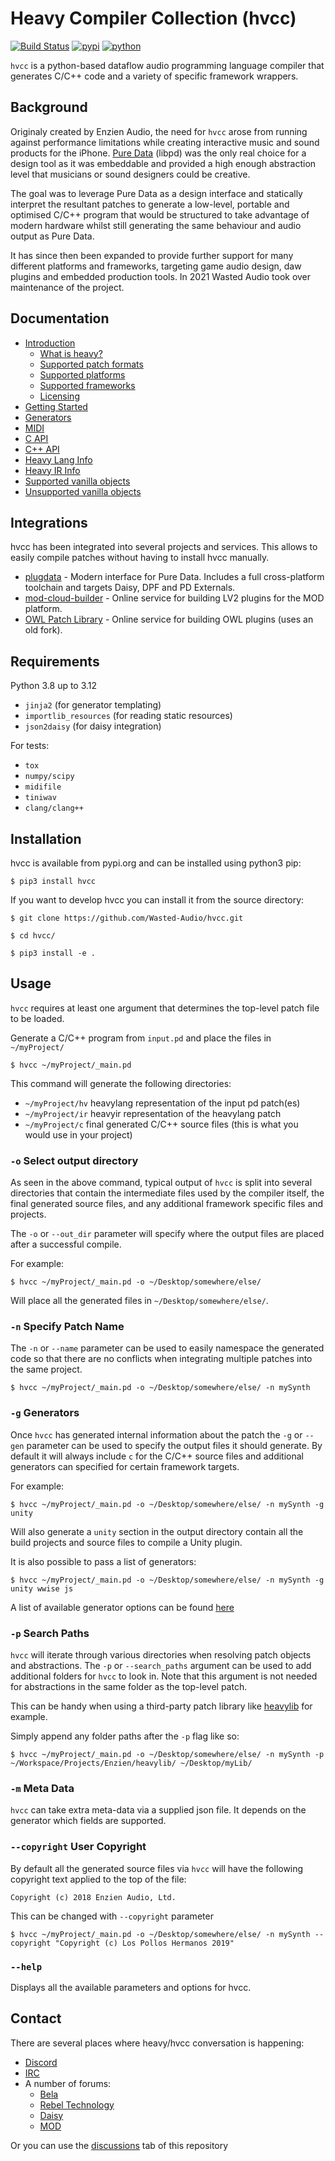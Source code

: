 # Heavy Compiler Collection (hvcc)

[![Build Status](https://github.com/Wasted-Audio/hvcc/actions/workflows/build.yml/badge.svg)](https://github.com/Wasted-Audio/hvcc/actions)
[![pypi](https://img.shields.io/pypi/v/hvcc.svg)](https://pypi.python.org/pypi/hvcc)
[![python](https://img.shields.io/pypi/pyversions/hvcc.svg)](https://pypi.python.org/pypi/hvcc)

`hvcc` is a python-based dataflow audio programming language compiler that generates C/C++ code and a variety of specific framework wrappers.

## Background

Originaly created by Enzien Audio, the need for `hvcc` arose from running against performance limitations while creating interactive music and sound products for the iPhone. [Pure Data](https://puredata.info) (libpd) was the only real choice for a design tool as it was embeddable and provided a high enough abstraction level that musicians or sound designers could be creative.

The goal was to leverage Pure Data as a design interface and statically interpret the resultant patches to generate a low-level, portable and optimised C/C++ program that would be structured to take advantage of modern hardware whilst still generating the same behaviour and audio output as Pure Data.

It has since then been expanded to provide further support for many different platforms and frameworks, targeting game audio design, daw plugins and embedded production tools. In 2021 Wasted Audio took over maintenance of the project.

## Documentation

* [Introduction](/docs/01.introduction.md)
  * [What is heavy?](/docs/01.introduction.md#what-is-heavy)
  * [Supported patch formats](/docs/01.introduction.md#supported-patch-formats)
  * [Supported platforms](/docs/01.introduction.md#supported-platforms)
  * [Supported frameworks](/docs/01.introduction.md#supported-frameworks)
  * [Licensing](/docs/01.introduction.md#licensing)
* [Getting Started](/docs/02.getting_started.md)
* [Generators](/docs/03.generators.md)
* [MIDI](/docs/04.midi.md)
* [C API](/docs/05.c.md)
* [C++ API](/docs/06.cpp.md)
* [Heavy Lang Info](/docs/07.heavy_lang.md)
* [Heavy IR Info](/docs/08.heavy_ir_lang.md)
* [Supported vanilla objects](/docs/09.supported_vanilla_objects.md)
* [Unsupported vanilla objects](/docs/10.unsupported_vanilla_objects.md)

## Integrations

hvcc has been integrated into several projects and services. This allows to easily compile patches without having to install hvcc manually.

* [plugdata](https://plugdata.org/) - Modern interface for Pure Data. Includes a full cross-platform toolchain and targets Daisy, DPF and PD Externals.
* [mod-cloud-builder](https://github.com/moddevices/mod-cloud-builder) - Online service for building LV2 plugins for the MOD platform.
* [OWL Patch Library](https://www.rebeltech.org/patch-library) - Online service for building OWL plugins (uses an old fork).

## Requirements

Python 3.8 up to 3.12

* `jinja2` (for generator templating)
* `importlib_resources` (for reading static resources)
* `json2daisy` (for daisy integration)

For tests:

* `tox`
* `numpy/scipy`
* `midifile`
* `tiniwav`
* `clang/clang++`

## Installation

hvcc is available from pypi.org and can be installed using python3 pip:

`$ pip3 install hvcc`

If you want to develop hvcc you can install it from the source directory:

`$ git clone https://github.com/Wasted-Audio/hvcc.git`

`$ cd hvcc/`

`$ pip3 install -e .`

## Usage

`hvcc` requires at least one argument that determines the top-level patch file to be loaded.

Generate a C/C++ program from `input.pd` and place the files in `~/myProject/`

`$ hvcc ~/myProject/_main.pd`

This command will generate the following directories:

* `~/myProject/hv` heavylang representation of the input pd patch(es)
* `~/myProject/ir` heavyir representation of the heavylang patch
* `~/myProject/c` final generated C/C++ source files (this is what you would use in your project)

### `-o` Select output directory

As seen in the above command, typical output of `hvcc` is split into several directories that contain the intermediate files used by the compiler itself, the final generated source files, and any additional framework specific files and projects.

The `-o` or `--out_dir` parameter will specify where the output files are placed after a successful compile.

For example:

`$ hvcc ~/myProject/_main.pd -o ~/Desktop/somewhere/else/`

Will place all the generated files in `~/Desktop/somewhere/else/`.

### `-n` Specify Patch Name

The `-n` or `--name` parameter can be used to easily namespace the generated code so that there are no conflicts when integrating multiple patches into the same project.

`$ hvcc ~/myProject/_main.pd -o ~/Desktop/somewhere/else/ -n mySynth`

### `-g` Generators

Once `hvcc` has generated internal information about the patch the `-g` or `--gen` parameter can be used to specify the output files it should generate. By default it will always include `c` for the C/C++ source files and additional generators can specified for certain framework targets.

For example:

`$ hvcc ~/myProject/_main.pd -o ~/Desktop/somewhere/else/ -n mySynth -g unity`

Will also generate a `unity` section in the output directory contain all the build projects and source files to compile a Unity plugin.

It is also possible to pass a list of generators:

`$ hvcc ~/myProject/_main.pd -o ~/Desktop/somewhere/else/ -n mySynth -g unity wwise js`

A list of available generator options can be found [here](/docs/03.generators.md)

### `-p` Search Paths

`hvcc` will iterate through various directories when resolving patch objects and abstractions. The `-p` or `--search_paths` argument can be used to add additional folders for `hvcc` to look in. Note that this argument is not needed for abstractions in the same folder as the top-level patch.

This can be handy when using a third-party patch library like [heavylib](https://github.com/Wasted-Audio/heavylib) for example.

Simply append any folder paths after the `-p` flag like so:

`$ hvcc ~/myProject/_main.pd -o ~/Desktop/somewhere/else/ -n mySynth -p ~/Workspace/Projects/Enzien/heavylib/ ~/Desktop/myLib/`

### `-m` Meta Data

`hvcc` can take extra meta-data via a supplied json file. It depends on the generator which fields are supported.

### `--copyright` User Copyright

By default all the generated source files via `hvcc` will have the following copyright text applied to the top of the file:

`Copyright (c) 2018 Enzien Audio, Ltd.`

This can be changed with `--copyright` parameter

`$ hvcc ~/myProject/_main.pd -o ~/Desktop/somewhere/else/ -n mySynth --copyright "Copyright (c) Los Pollos Hermanos 2019"`

### `--help`

Displays all the available parameters and options for hvcc.

## Contact

There are several places where heavy/hvcc conversation is happening:

* [Discord](https://discord.gg/fmxJveg)
* [IRC](https://web.libera.chat/#hvcc)
* A number of forums:
  * [Bela](https://forum.bela.io/?q=hvcc)
  * [Rebel Technology](https://community.rebeltech.org/tags/puredata)
  * [Daisy](https://forum.electro-smith.com/c/integrations/pure-data/32)
  * [MOD](https://forum.moddevices.com/c/developers/pure-data/56)

Or you can use the [discussions](https://github.com/Wasted-Audio/hvcc/discussions) tab of this repository
